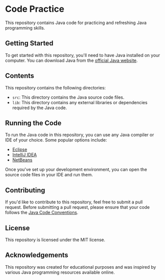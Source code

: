 # Code Practice

This repository contains Java code for practicing and refreshing Java programming skills.

## Getting Started

To get started with this repository, you'll need to have Java installed on your computer. You can download Java from the [official Java website](https://www.java.com/en/download/).

## Contents

This repository contains the following directories:

- `src`: This directory contains the Java source code files.
- `lib`: This directory contains any external libraries or dependencies required by the Java code.

## Running the Code

To run the Java code in this repository, you can use any Java compiler or IDE of your choice. Some popular options include:

- [Eclipse](https://www.eclipse.org/downloads/)
- [IntelliJ IDEA](https://www.jetbrains.com/idea/)
- [NetBeans](https://netbeans.apache.org/)

Once you've set up your development environment, you can open the source code files in your IDE and run them.

## Contributing

If you'd like to contribute to this repository, feel free to submit a pull request. Before submitting a pull request, please ensure that your code follows the [Java Code Conventions](https://www.oracle.com/java/technologies/javase/codeconventions-introduction.html).

## License

This repository is licensed under the MIT license.

## Acknowledgements

This repository was created for educational purposes and was inspired by various Java programming resources available online.
